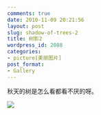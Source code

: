 ```yaml
---
comments: true
date: 2010-11-09 20:21:56
layout: post
slug: shadow-of-trees-2
title: 树影2
wordpress_id: 2088
categories:
- picture[美丽图片]
post_format:
- Gallery
---
```


秋天的树是怎么看都看不厌的呀。

![](https://lh6.googleusercontent.com/-ZTXho12DFYg/Tg6WSVvOYzI/AAAAAAAAGjo/qrKhMkjHi_4/s800/IMG_20101109_093345.jpg)
